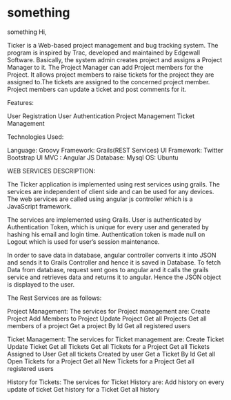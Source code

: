 something
=========

something
Hi,

Ticker is a Web-based project management and bug tracking system. The program is inspired by Trac, developed and maintained by Edgewall Software. Basically, the system admin creates project and assigns a Project Manager to it. The Project Manager can add Project members for the Project. It allows project members to raise tickets for the project they are assigned to.The tickets are assigned to the concerned project member. Project members can update a ticket and post comments for it.

Features:

User Registration
User Authentication
Project Management
Ticket Management

Technologies Used:

Language: Groovy 
Framework: Grails(REST Services)
UI Framework: Twitter Bootstrap
UI MVC : Angular JS
Database: Mysql
OS: Ubuntu


WEB SERVICES DESCRIPTION:

The Ticker application is implemented using rest services using grails. The services are independent of client side and can be used for any devices. The web services are called using angular js controller which is a JavaScript framework.

The  services are implemented using Grails. User is authenticated by Authentication Token, which is unique for every user and generated by hashing his email and login time. Authentication token is made null on Logout which is used for user’s session maintenance.

In order to save data in database, angular controller converts it into JSON and sends it to Grails Controller and hence it is saved in Database. To fetch Data from database, request sent goes to angular and it calls the grails service and retrieves data and returns it to angular. Hence the JSON object is displayed to the user.

The Rest Services are as follows:

Project Management:
	The services for Project management are:
Create Project
Add Members to Project
Update Project
Get all Projects
Get all members of a project
Get a project By Id
Get all registered users




Ticket Management:
	The services for Ticket management are:
Create Ticket
Update Ticket
Get all Tickets
Get all Tickets for a Project
Get all Tickets Assigned to User
Get all tickets Created by user
Get a Ticket By Id
Get all Open Tickets for a Project
Get all New Tickets for a Project
Get all registered users

History for Tickets:
	The services for Ticket History are:
Add history on every update of ticket
Get history for a Ticket
Get all history
